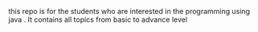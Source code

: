 
this repo is for the students who are interested in the programming using java .
It contains all topics from basic to advance level 
